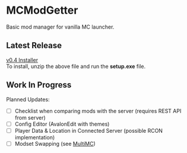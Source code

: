 # MCModGetter
Basic mod manager for vanilla MC launcher.

## Latest Release
[v0.4 Installer](https://github.com/jaywha/MCModGetter/releases/download/v0.4/MCMG_Installer.zip)  
To install, unzip the above file and run the **setup.exe** file.  

## Work In Progress
Planned Updates:
- [ ] Checklist when comparing mods with the server (requires REST API from server)
- [ ] Config Editor (AvalonEdit with themes)
- [ ] Player Data & Location in Connected Server (possible RCON implementation)
- [ ] Modset Swapping (see [MultiMC](https://multimc.org/))
